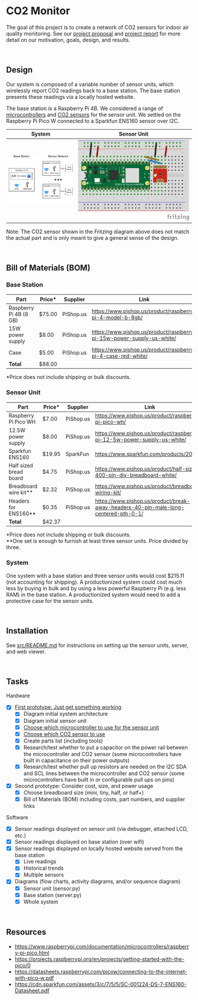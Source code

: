 # CO2 Monitor

The goal of this project is to create a network of CO2 sensors for indoor air quality monitoring. See our [project proposal](https://github.com/EricSchrock/co2-monitor/blob/main/submissions/proposal.pdf) and [project report](https://github.com/EricSchrock/co2-monitor/blob/main/submissions/report.pdf) for more detail on our motivation, goals, design, and results.


&nbsp;
## Design

Our system is composed of a variable number of sensor units, which wirelessly report CO2 readings back to a base station. The base station presents these readings via a locally hosted website.

The base station is a Raspberry Pi 4B. We considered a range of [microcontrollers](https://github.com/EricSchrock/co2-monitor/blob/main/docs/microcontroller.md) and [CO2 sensors](https://github.com/EricSchrock/co2-monitor/blob/main/docs/co2-sensor.md) for the sensor unit. We settled on the Raspberry Pi Pico W connected to a Sparkfun ENS160 sensor over I2C.

| System                         | Sensor Unit                    |
|--------------------------------|--------------------------------|
| <img src="images/system.png"/> | <img src="images/sensor.png"/> |

Note: The CO2 sensor shown in the Fritzing diagram above does not match the actual part and is only meant to give a general sense of the design.


&nbsp;
## Bill of Materials (BOM)

### Base Station

| Part                   | Price* | Supplier  | Link                                                                     |
|------------------------|--------|-----------|--------------------------------------------------------------------------|
| Raspberry Pi 4B (8 GB) | $75.00 | PiShop.us | https://www.pishop.us/product/raspberry-pi-4-model-b-8gb/                |
| 15W power supply       |  $8.00 | PiShop.us | https://www.pishop.us/product/raspberry-pi-15w-power-supply-us-white/    |
| Case                   |  $5.00 | PiShop.us | https://www.pishop.us/product/raspberry-pi-4-case-red-white/             |
| **Total**              | $88.00 |           |                                                                          |

*Price does not include shipping or bulk discounts.

### Sensor Unit

| Part                   | Price* | Supplier  | Link                                                                                |
|------------------------|--------|-----------|-------------------------------------------------------------------------------------|
| Raspberry Pi Pico WH   |  $7.00 | PiShop.us | https://www.pishop.us/product/raspberry-pi-pico-wh/                                 |
| 12.5W power supply     |  $8.00 | PiShop.us | https://www.pishop.us/product/raspberry-pi-12-5w-power-supply-us-white/             |
| Sparkfun ENS160        | $19.95 | SparkFun  | https://www.sparkfun.com/products/20844                                             |
| Half sized bread board |  $4.75 | PiShop.us | https://www.pishop.us/product/half-size-400-pin-diy-breadboard-white/               |
| Breadboard wire kit**  |  $2.32 | PiShop.us | https://www.pishop.us/product/breadboard-wiring-kit/                                |
| Headers for ENS160**   |  $0.35 | PiShop.us | https://www.pishop.us/product/break-away-headers-40-pin-male-long-centered-pth-0-1/ |
| **Total**              | $42.37 |           |                                                                                     |

*Price does not include shipping or bulk discounts. \
**One set is enough to furnish at least three sensor units. Price divided by three.

### System

One system with a base station and three sensor units would cost $215.11 (not accounting for shipping). A productionized system could cost much less by buying in bulk and by using a less powerful Raspberry Pi (e.g. less RAM) in the base station. A productionized system would need to add a protective case for the sensor units.


&nbsp;
## Installation

See [src/README.md](https://github.com/EricSchrock/co2-monitor/blob/main/src/README.md) for instructions on setting up the sensor units, server, and web viewer.


&nbsp;
## Tasks

Hardware
  - [x] [First prototype: Just get something working](https://github.com/EricSchrock/co2-monitor/blob/main/docs/first-prototype.md)
    - [x] Diagram initial system architecture
    - [x] Diagram initial sensor unit
    - [x] [Choose which microcontroller to use for the sensor unit](https://github.com/EricSchrock/co2-monitor/blob/main/docs/microcontroller.md)
    - [x] [Choose which CO2 sensor to use](https://github.com/EricSchrock/co2-monitor/blob/main/docs/co2-sensor.md)
    - [x] Create parts list (including tools)
    - [x] Research/test whether to put a capacitor on the power rail between the microcontroller and CO2 sensor (some microcontrollers have built in capacitance on their power outputs)
    - [x] Research/test whether pull up resistors are needed on the I2C SDA and SCL lines between the microcontroller and CO2 sensor (some microcontrollers have built in or configurable pull ups on pins)
  - [x] Second prototype: Consider cost, size, and power usage
    - [x] Choose breadboard size (mini, tiny, half, or half+)
    - [x] Bill of Materials (BOM) including costs, part numbers, and supplier links

Software
  - [x] Sensor readings displayed on sensor unit (via debugger, attached LCD, etc.)
  - [x] Sensor readings displayed on base station (over wifi)
  - [x] Sensor readings displayed on locally hosted website served from the base station
    - [x] Live readings
    - [x] Historical trends
    - [x] Multiple sensors
  - [x] Diagrams (flow charts, activity diagrams, and/or sequence diagram)
    - [x] Sensor unit (sensor.py)
    - [x] Base station (server.py)
    - [x] Whole system

&nbsp;
## Resources

 - <https://www.raspberrypi.com/documentation/microcontrollers/raspberry-pi-pico.html>
 - <https://projects.raspberrypi.org/en/projects/getting-started-with-the-pico/0>
 - <https://datasheets.raspberrypi.com/picow/connecting-to-the-internet-with-pico-w.pdf>
 - <https://cdn.sparkfun.com/assets/3/c/7/5/5/SC-001224-DS-7-ENS160-Datasheet.pdf>
